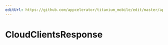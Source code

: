 ```yaml
---
editUrl: https://github.com/appcelerator/titanium_mobile/edit/master/apidoc/Modules/Cloud/Clients/Clients.yml
---
```

# CloudClientsResponse

<TypeHeader/>

<ApiDocs/>
